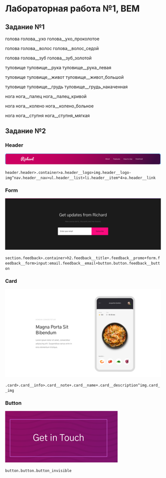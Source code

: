 # Лабораторная работа №1, BEM
## Задание №1
голова
голова__ухо
голова__ухо_проколотое

голова
голова__волос
голова__волос_седой

голова
голова__зуб
голова__зуб_золотой

туловище
туловище__рука
туловище__рука_левая

туловище
туловище__живот
туловище__живот_большой

туловище
туловище__грудь
туловище__грудь_накаченная

нога
нога__палец
нога__палец_кривой

нога
нога__колено
нога__колено_больное

нога
нога__ступня
нога__ступня_мягкая

## Задание №2
### Header
![Header](img/header.png)

`header.header>.container>a.header__logo>img.header__logo-img^nav.header__nav>ul.header__list>li.header__item*4>a.header__link`

### Form
![Form](img/form.png)

`section.feedback>.container>h2.feedback__title+.feedback__promo+form.feedback__form>input:email.feedback__email+button.button.feedback__button`

### Card
![Card](img/card.png)

`.card>.card__info>.card__note+.card__name+.card__description^img.card__img`

### Button 
![Button](img/button.png)

`button.button.button_invisible`